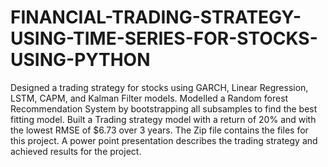 # FINANCIAL-TRADING-STRATEGY-USING-TIME-SERIES-FOR-STOCKS-USING-PYTHON
Designed a trading strategy for stocks using GARCH, Linear Regression, LSTM, CAPM, and Kalman Filter models. Modelled a Random forest Recommendation System by bootstrapping all subsamples to find the best fitting model. Built a Trading strategy model with a return of 20% and with the lowest RMSE of $6.73 over 3 years. 
The Zip file contains the files for this project.
A power point presentation describes the trading strategy and achieved results for the project.
